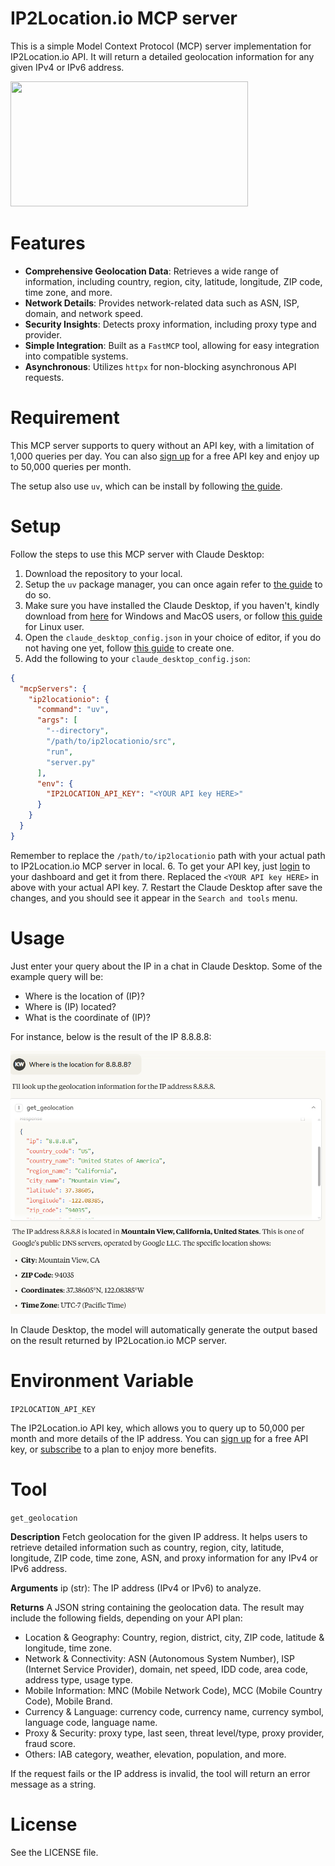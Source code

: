 # IP2Location.io MCP server

This is a simple Model Context Protocol (MCP) server implementation for IP2Location.io API. It will return a detailed geolocation information for any given IPv4 or IPv6 address.

<a href="https://glama.ai/mcp/servers/@ip2location/mcp-ip2location-io">
  <img width="380" height="200" src="https://glama.ai/mcp/servers/@ip2location/mcp-ip2location-io/badge" />
</a>

# Features

- **Comprehensive Geolocation Data**: Retrieves a wide range of information, including country, region, city, latitude, longitude, ZIP code, time zone, and more.
- **Network Details**: Provides network-related data such as ASN, ISP, domain, and network speed.
- **Security Insights**: Detects proxy information, including proxy type and provider.
- **Simple Integration**: Built as a `FastMCP` tool, allowing for easy integration into compatible systems.
- **Asynchronous**: Utilizes `httpx` for non-blocking asynchronous API requests.

# Requirement

This MCP server supports to query without an API key, with a limitation of 1,000 queries per day. You can also [sign up](https://www.ip2location.io/sign-up) for a free API key and enjoy up to 50,000 queries per month.

The setup also use `uv`, which can be install by following [the guide](https://modelcontextprotocol.io/quickstart/server#set-up-your-environment).

# Setup

Follow the steps to use this MCP server with Claude Desktop:
 1. Download the repository to your local.
 2. Setup the `uv` package manager, you can once again refer to [the guide](https://modelcontextprotocol.io/quickstart/server#set-up-your-environment) to do so.
 3. Make sure you have installed the Claude Desktop, if you haven't, kindly download from [here](https://claude.ai/download) for Windows and MacOS users, or follow [this guide](https://modelcontextprotocol.io/quickstart/client) for Linux user.
 4. Open the `claude_desktop_config.json` in your choice of editor, if you do not having one yet, follow [this guide](https://modelcontextprotocol.io/quickstart/server#testing-your-server-with-claude-for-desktop) to create one.
 5. Add the following to your `claude_desktop_config.json`:

```json
{
  "mcpServers": {
    "ip2locationio": {
      "command": "uv",
      "args": [
        "--directory",
        "/path/to/ip2locationio/src",
        "run",
        "server.py"
      ],
      "env": {
        "IP2LOCATION_API_KEY": "<YOUR API key HERE>"
      }
    }
  }
}
```
Remember to replace the `/path/to/ip2locationio`  path with your actual path to IP2Location.io MCP server in local.
 6. To get your API key, just [login](https://www.ip2location.io/log-in) to your dashboard and get it from there. Replaced the `<YOUR API key HERE>` in above with your actual API key.
 7. Restart the Claude Desktop after save the changes, and you should see it appear in the `Search and tools` menu.

# Usage

Just enter your query about the IP in a chat in Claude Desktop. Some of the example query will be:

- Where is the location of (IP)?
- Where is (IP) located?
- What is the coordinate of (IP)?

For instance, below is the result of the IP 8.8.8.8:

![The output of the IP 8.8.8.8](example.png "The output of the IP 8.8.8.8")

In Claude Desktop, the model will automatically generate the output based on the result returned by IP2Location.io MCP server.

# Environment Variable

`IP2LOCATION_API_KEY`

The IP2Location.io API key, which allows you to query up to 50,000 per month and more details of the IP address. You can [sign up](https://www.ip2location.io/sign-up) for a free API key, or [subscribe](https://www.ip2location.io/pricing) to a plan to enjoy more benefits.

# Tool

`get_geolocation`

**Description**
Fetch geolocation for the given IP address. It helps users to retrieve detailed information such as country, region, city, latitude, longitude, ZIP code, time zone, ASN, and proxy information for any IPv4 or IPv6 address.

**Arguments**
ip (str): The IP address (IPv4 or IPv6) to analyze.

**Returns**
A JSON string containing the geolocation data. The result may include the following fields, depending on your API plan:

- Location & Geography: Country, region, district, city, ZIP code, latitude & longitude, time zone.
- Network & Connectivity: ASN (Autonomous System Number), ISP (Internet Service Provider), domain, net speed, IDD code, area code, address type, usage type.
- Mobile Information: MNC (Mobile Network Code), MCC (Mobile Country Code), Mobile Brand.
- Currency & Language: currency code, currency name, currency symbol, language code, language name.
- Proxy & Security: proxy type, last seen, threat level/type, proxy provider, fraud score.
- Others: IAB category, weather, elevation, population, and more.

If the request fails or the IP address is invalid, the tool will return an error message as a string.
# License

See the LICENSE file.